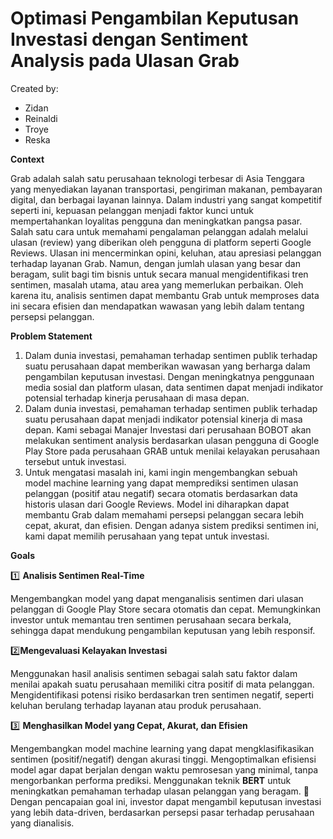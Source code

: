 # **Optimasi Pengambilan Keputusan Investasi dengan Sentiment Analysis pada Ulasan Grab**

Created by:
- Zidan
- Reinaldi 
- Troye
- Reska

**Context**

Grab adalah salah satu perusahaan teknologi terbesar di Asia Tenggara yang menyediakan layanan transportasi, pengiriman makanan, pembayaran digital, dan berbagai layanan lainnya. Dalam industri yang sangat kompetitif seperti ini, kepuasan pelanggan menjadi faktor kunci untuk mempertahankan loyalitas pengguna dan meningkatkan pangsa pasar. Salah satu cara untuk memahami pengalaman pelanggan adalah melalui ulasan (review) yang diberikan oleh pengguna di platform seperti Google Reviews.
Ulasan ini mencerminkan opini, keluhan, atau apresiasi pelanggan terhadap layanan Grab. Namun, dengan jumlah ulasan yang besar dan beragam, sulit bagi tim bisnis untuk secara manual mengidentifikasi tren sentimen, masalah utama, atau area yang memerlukan perbaikan. Oleh karena itu, analisis sentimen dapat membantu Grab untuk memproses data ini secara efisien dan mendapatkan wawasan yang lebih dalam tentang persepsi pelanggan.

**Problem Statement**

1. Dalam dunia investasi, pemahaman terhadap sentimen publik terhadap suatu perusahaan dapat memberikan wawasan yang berharga dalam pengambilan keputusan investasi. Dengan meningkatnya penggunaan media sosial dan platform ulasan, data sentimen dapat menjadi indikator potensial terhadap kinerja perusahaan di masa depan.
2. Dalam dunia investasi, pemahaman terhadap sentimen publik terhadap suatu perusahaan dapat menjadi indikator potensial kinerja di masa depan. Kami sebagai Manajer Investasi dari perusahaan BOBOT akan melakukan sentiment analysis berdasarkan ulasan pengguna di Google Play Store pada perusahaan GRAB untuk menilai kelayakan perusahaan tersebut untuk investasi.
3. Untuk mengatasi masalah ini, kami ingin mengembangkan sebuah model machine learning yang dapat memprediksi sentimen ulasan pelanggan (positif atau negatif) secara otomatis berdasarkan data historis ulasan dari Google Reviews. Model ini diharapkan dapat membantu Grab dalam memahami persepsi pelanggan secara lebih cepat, akurat, dan efisien. Dengan adanya sistem prediksi sentimen ini, kami dapat memilih perusahaan yang tepat untuk investasi.

**Goals**

1️⃣ **Analisis Sentimen Real-Time**

Mengembangkan model yang dapat menganalisis sentimen dari ulasan pelanggan di Google Play Store secara otomatis dan cepat.
Memungkinkan investor untuk memantau tren sentimen perusahaan secara berkala, sehingga dapat mendukung pengambilan keputusan yang lebih responsif.

2️⃣**Mengevaluasi Kelayakan Investasi**

Menggunakan hasil analisis sentimen sebagai salah satu faktor dalam menilai apakah suatu perusahaan memiliki citra positif di mata pelanggan.
Mengidentifikasi potensi risiko berdasarkan tren sentimen negatif, seperti keluhan berulang terhadap layanan atau produk perusahaan.

3️⃣ **Menghasilkan Model yang Cepat, Akurat, dan Efisien**

Mengembangkan model machine learning yang dapat mengklasifikasikan sentimen (positif/negatif) dengan akurasi tinggi.
Mengoptimalkan efisiensi model agar dapat berjalan dengan waktu pemrosesan yang minimal, tanpa mengorbankan performa prediksi.
Menggunakan teknik **BERT** untuk meningkatkan pemahaman terhadap ulasan pelanggan yang beragam.
🚀 Dengan pencapaian goal ini, investor dapat mengambil keputusan investasi yang lebih data-driven, berdasarkan persepsi pasar terhadap perusahaan yang dianalisis.
